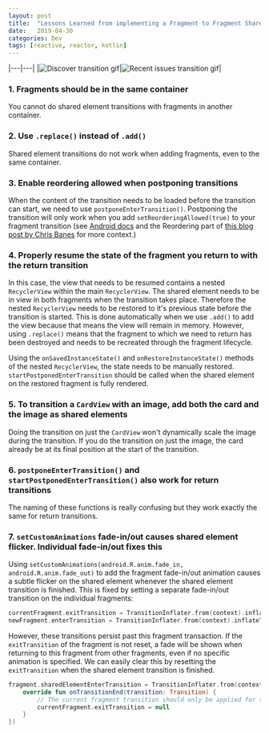 ```yaml
---
layout: post
title:  "Lessons Learned from implementing a Fragment to Fragment Shared Element transition"
date:   2019-04-30
categories: Dev
tags: [reactive, reactor, kotlin]
---
```

|---|---|
|![Discover transition gif](/assets/fixed_transition_discover.gif)|![Recent issues transition gif](/assets/fixed_transition_recent_issues.gif)|

### 1. Fragments should be in the same container
You cannot do shared element transitions with fragments in another container.

### 2. Use `.replace()` instead of `.add()`
Shared element transitions do not work when adding fragments, even to the same container.

### 3. Enable reordering allowed when postponing transitions
When the content of the transition needs to be loaded before the transition can start, we need to use `postponeEnterTransition()`. Postponing the transition will only work when you add `setReorderingAllowed(true)` to your fragment transition (see [Android docs](https://developer.android.com/reference/android/support/v4/app/FragmentTransaction.html#setreorderingallowed) and the Reordering part of [this blog post by Chris Banes](https://chris.banes.dev/posts/fragmented-transitions/) for more context.)

### 4. Properly resume the state of the fragment you return to with the return transition
In this case, the view that needs to be resumed contains a nested `RecyclerView` within the main `RecyclerView`. The shared element needs to be in view in both fragments when the transition takes place. Therefore the nested `RecyclerView` needs to be restored to it's previous state before the transition is started. This is done automatically when we use `.add()` to add the view because that means the view will remain in memory. However, using `.replace()` means that the fragment to which we need to return has been destroyed and needs to be recreated through the fragment lifecycle.

Using the `onSavedInstanceState()` and `onRestoreInstanceState()` methods of the nested `RecyclerView`, the state needs to be manually restored. `startPostponedEnterTransition` should be called when the shared element on the restored fragment is fully rendered.

### 5. To transition a `CardView` with an image, add both the card and the image as shared elements
Doing the transition on just the `CardView` won't dynamically scale the image during the transition. If you do the transition on just the image, the card already be at its final position at the start of the transition.

### 6. `postponeEnterTransition()` and `startPostponedEnterTransition()` also work for return transitions
The naming of these functions is really confusing but they work exactly the same for return transitions.

### 7. `setCustomAnimations` fade-in/out causes shared element flicker. Individual fade-in/out fixes this
Using `setCustomAnimations(android.R.anim.fade_in, android.R.anim.fade_out)` to add the fragment fade-in/out animation causes a subtle flicker on the shared element whenever the shared element transition is finished. This is fixed by setting a separate fade-in/out transition on the individual fragments:

```kotlin
currentFragment.exitTransition = TransitionInflater.from(context).inflateTransition(android.R.transition.fade)
newFragment.enterTransition = TransitionInflater.from(context).inflateTransition(android.R.transition.fade)
```

However, these transitions persist past this fragment transaction. If the `exitTransition` of the fragment is not reset, a fade will be shown when returning to this fragment from other fragments, even if no specific animation is specified. We can easily clear this by resetting the `exitTransition` when the shared element transition is finished.

```kotlin
fragment.sharedElementEnterTransition = TransitionInflater.from(context).inflateTransition(android.R.transition.move).addListener(object : TransitionListenerAdapter() {
    override fun onTransitionEnd(transition: Transition) {
        // The current fragment transition should only be applied for this transition and be removed afterwards
        currentFragment.exitTransition = null
    }
})
```
